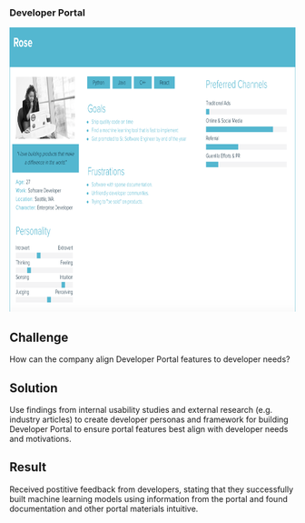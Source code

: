 ### Developer Portal

<img src="https://github.com/ddavis-100/UX_Portfolio/blob/master/images/DevPersona.png" width="800" height="500">

## Challenge

How can the company align Developer Portal features to developer needs? 

## Solution

Use findings from internal usability studies and external research (e.g. industry articles) to create developer personas and framework for building Developer Portal to ensure portal features best align with developer needs and motivations.

## Result

Received postitive feedback from developers, stating that they successfully built machine learning models using information from the portal and found documentation and other portal materials intuitive. 
